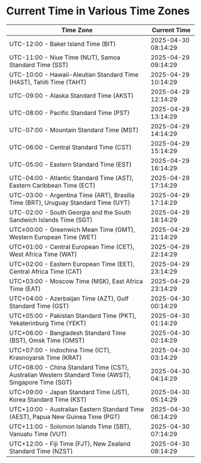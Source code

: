 # Current Time in Various Time Zones

| Time Zone | Current Time |
|-----------|--------------|
| UTC-12:00 - Baker Island Time (BIT) | 2025-04-30 08:14:29 |
| UTC-11:00 - Niue Time (NUT), Samoa Standard Time (SST) | 2025-04-29 09:14:29 |
| UTC-10:00 - Hawaii-Aleutian Standard Time (HAST), Tahiti Time (TAHT) | 2025-04-29 10:14:29 |
| UTC-09:00 - Alaska Standard Time (AKST) | 2025-04-29 12:14:29 |
| UTC-08:00 - Pacific Standard Time (PST) | 2025-04-29 13:14:29 |
| UTC-07:00 - Mountain Standard Time (MST) | 2025-04-29 14:14:29 |
| UTC-06:00 - Central Standard Time (CST) | 2025-04-29 15:14:29 |
| UTC-05:00 - Eastern Standard Time (EST) | 2025-04-29 16:14:29 |
| UTC-04:00 - Atlantic Standard Time (AST), Eastern Caribbean Time (ECT) | 2025-04-29 17:14:29 |
| UTC-03:00 - Argentina Time (ART), Brasília Time (BRT), Uruguay Standard Time (UYT) | 2025-04-29 17:14:29 |
| UTC-02:00 - South Georgia and the South Sandwich Islands Time (SGT) | 2025-04-29 18:14:29 |
| UTC±00:00 - Greenwich Mean Time (GMT), Western European Time (WET) | 2025-04-29 21:14:29 |
| UTC+01:00 - Central European Time (CET), West Africa Time (WAT) | 2025-04-29 22:14:29 |
| UTC+02:00 - Eastern European Time (EET), Central Africa Time (CAT) | 2025-04-29 23:14:29 |
| UTC+03:00 - Moscow Time (MSK), East Africa Time (EAT) | 2025-04-29 23:14:29 |
| UTC+04:00 - Azerbaijan Time (AZT), Gulf Standard Time (GST) | 2025-04-30 00:14:29 |
| UTC+05:00 - Pakistan Standard Time (PKT), Yekaterinburg Time (YEKT) | 2025-04-30 01:14:29 |
| UTC+06:00 - Bangladesh Standard Time (BST), Omsk Time (OMST) | 2025-04-30 02:14:29 |
| UTC+07:00 - Indochina Time (ICT), Krasnoyarsk Time (KRAT) | 2025-04-30 03:14:29 |
| UTC+08:00 - China Standard Time (CST), Australian Western Standard Time (AWST), Singapore Time (SGT) | 2025-04-30 04:14:29 |
| UTC+09:00 - Japan Standard Time (JST), Korea Standard Time (KST) | 2025-04-30 05:14:29 |
| UTC+10:00 - Australian Eastern Standard Time (AEST), Papua New Guinea Time (PGT) | 2025-04-30 06:14:29 |
| UTC+11:00 - Solomon Islands Time (SBT), Vanuatu Time (VUT) | 2025-04-30 07:14:29 |
| UTC+12:00 - Fiji Time (FJT), New Zealand Standard Time (NZST) | 2025-04-30 08:14:29 |
